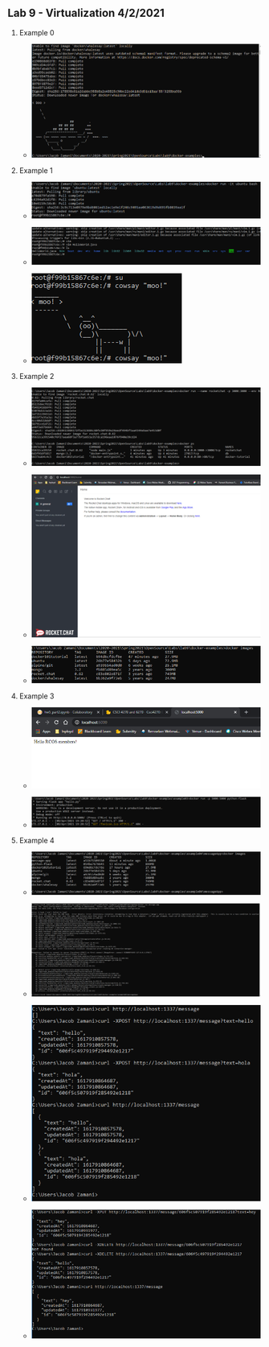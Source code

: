 ## Lab 9 - Virtualization 4/2/2021

1. Example 0

    - ![ex0](ex0.PNG)



2. Example 1

    - ![ex1](ex1_1.PNG)

    - ![ex1](ex1_2.PNG)

    - ![ex1](ex1_3.PNG)



3. Example 2

    - ![ex1](ex2_1.PNG)

    - ![ex1](ex2_2.PNG)

    - ![ex1](ex2_3.PNG)



4. Example 3

    - ![ex1](ex3_1.PNG)

    - ![ex1](ex3_2.PNG)


5. Example 4

    - ![ex1](ex4_1.PNG)

    - ![ex1](ex4_2.PNG)

    - ![ex1](ex4_3.PNG)

    - ![ex1](ex4_4.PNG)

<!--
- Then create/fork a github repository for your project and work on your first commit
-->
